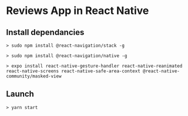 # Reviews App in React Native

## Install dependancies

`> sudo npm install @react-navigation/stack -g`

`> sudo npm install @react-navigation/native -g`

`> expo install react-native-gesture-handler react-native-reanimated react-native-screens react-native-safe-area-context @react-native-community/masked-view`

## Launch

`> yarn start`
